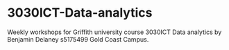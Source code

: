 # 3030ICT-Data-analytics
Weekly workshops for Griffith university course 3030ICT Data analytics by Benjamin Delaney s5175499 Gold Coast Campus.
